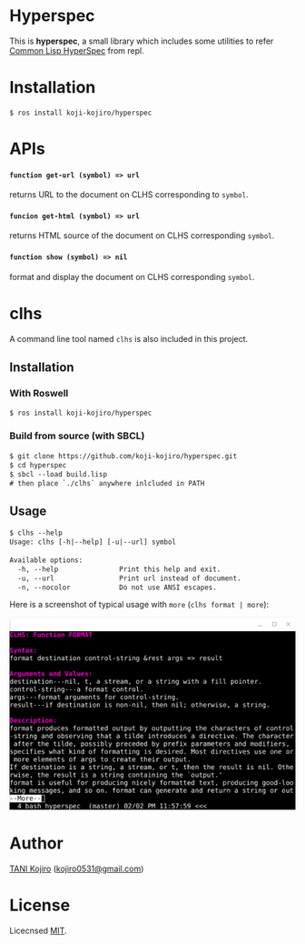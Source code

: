 # Hyperspec
This is **hyperspec**, a small library which includes some utilities to refer [Common Lisp HyperSpec](http://clhs.lisp.se/Front/index.htm) from repl.

# Installation

```
$ ros install koji-kojiro/hyperspec
```

# APIs

#### `function get-url (symbol) => url`
returns URL to the document on CLHS corresponding to `symbol`.

#### `funcion get-html (symbol) => url`
returns HTML source of the document on CLHS corresponding `symbol`.

#### `function show (symbol) => nil`
format and display the document on CLHS corresponding `symbol`.

# clhs
A command line tool named `clhs` is also included in this project.

## Installation

### With Roswell

```
$ ros install koji-kojiro/hyperspec
```

### Build from source (with SBCL)

```
$ git clone https://github.com/koji-kojiro/hyperspec.git
$ cd hyperspec
$ sbcl --load build.lisp
# then place `./clhs` anywhere inlcluded in PATH
```

## Usage

```
$ clhs --help
Usage: clhs [-h|--help] [-u|--url] symbol

Available options:
  -h, --help               Print this help and exit.
  -u, --url                Print url instead of document.
  -n, --nocolor            Do not use ANSI escapes.

```

Here is a screenshot of typical usage with `more` (`clhs format | more`):

<div align="center">
  <img src=image/more.png>
</div>

# Author
[TANI Kojiro](https://github.com/koji-kojiro) (kojiro0531@gmail.com)

# License
Licecnsed [MIT](./LICENSE).
